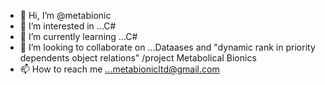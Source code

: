 - 👋 Hi, I’m @metabionic
- 👀 I’m interested in ...C#
- 🌱 I’m currently learning ...C#
- 💞️ I’m looking to collaborate on ...Dataases and "dynamic rank in priority dependents object relations" /project Metabolical Bionics
- 📫 How to reach me ...metabionicltd@gmail.com

<!---
metabionic/metabionic is a ✨ special ✨ repository because its `README.md` (this file) appears on your GitHub profile.
You can click the Preview link to take a look at your changes.
--->

